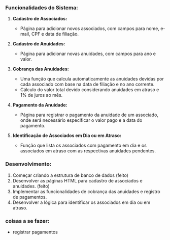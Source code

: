 ### Funcionalidades do Sistema:

1. **Cadastro de Associados:** 
   - Página para adicionar novos associados, com campos para nome, e-mail, CPF e data de filiação.

2. **Cadastro de Anuidades:**
   - Página para adicionar novas anuidades, com campos para ano e valor.

3. **Cobrança das Anuidades:**
   - Uma função que calcula automaticamente as anuidades devidas por cada associado com base na data de filiação e no ano corrente.
   - Cálculo do valor total devido considerando anuidades em atraso e 1% de juros ao mês.

4. **Pagamento da Anuidade:**
   - Página para registrar o pagamento da anuidade de um associado, onde será necessário especificar o valor pago e a data do pagamento.

5. **Identificação de Associados em Dia ou em Atraso:**
   - Função que lista os associados com pagamento em dia e os associados em atraso com as respectivas anuidades pendentes.


### Desenvolvimento:

1. Começar criando a estrutura de banco de dados (feito)
2. Desenvolver as páginas HTML para cadastro de associados e anuidades. (feito)
3. Implementar as funcionalidades de cobrança das anuidades e registro de pagamentos.
4. Desenvolver a lógica para identificar os associados em dia ou em atraso.


### coisas a se fazer:
   - registrar pagamentos
